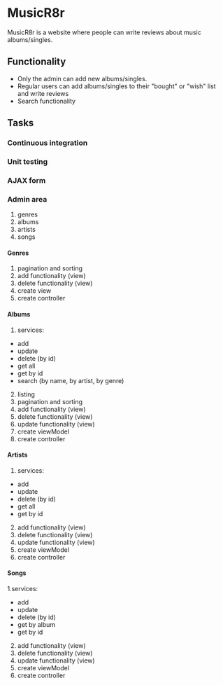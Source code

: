 # MusicR8r

MusicR8r is a website where people can write reviews about music albums/singles.

## Functionality

- Only the admin can add new albums/singles.
- Regular users can add albums/singles to their "bought" or "wish" list and write reviews
- Search functionality

## Tasks

### Continuous integration
### Unit testing
### AJAX form
###


### Admin area
1) genres
2) albums
3) artists
4) songs
#### Genres
1. pagination and sorting
2. add functionality (view)
3. delete functionality (view)
4. create view
5. create controller
#### Albums
1. services:
- add
- update
- delete (by id)
- get all
- get by id
- search (by name, by artist, by genre)
2. listing
3. pagination and sorting
4. add functionality (view)
5. delete functionality (view)
6. update functionality (view)
7. create viewModel
8. create controller
#### Artists
1. services:
- add
- update
- delete (by id)
- get all
- get by id
2. add functionality (view)
3. delete functionality (view)
4. update functionality (view)
5. create viewModel
6. create controller
#### Songs
1.services:
- add
- update
- delete (by id)
- get by album
- get by id
2. add functionality (view)
3. delete functionality (view)
4. update functionality (view)
5. create viewModel
6. create controller

